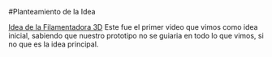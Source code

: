 #Planteamiento de la Idea 

[Idea de la Filamentadora 3D](https://youtu.be/36BITwMVMGE?si=6mY6h9IGPmX1kqub)
Este fue el primer video que vimos como idea inicial, sabiendo que nuestro prototipo no se guiaria en todo lo que vimos, si no que es la idea principal.

